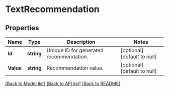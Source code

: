 # TextRecommendation

## Properties
Name | Type | Description | Notes
------------ | ------------- | ------------- | -------------
**Id** | **string** | Unique ID for generated recommendation. | [optional] [default to null]
**Value** | **string** | Recommendation value. | [optional] [default to null]

[[Back to Model list]](../README.md#documentation-for-models) [[Back to API list]](../README.md#documentation-for-api-endpoints) [[Back to README]](../README.md)

